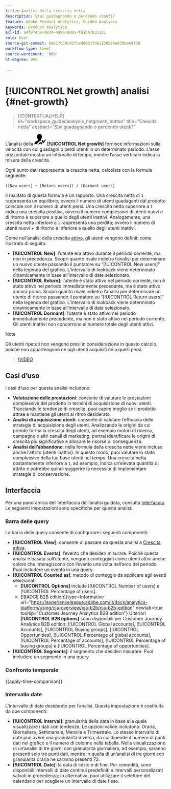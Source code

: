 ```yaml
---
title: Analisi della crescita netta
description: Stai guadagnando o perdendo utenti?
feature: Adobe Product Analytics, Guided Analysis
keywords: product analytics
exl-id: a4f97458-9934-4a98-8005-fa1ba7831101
role: User
source-git-commit: be617c59cd2fced0031fda1130b86e638bee8f68
workflow-type: tm+mt
source-wordcount: '669'
ht-degree: 95%

---
```


# [!UICONTROL Net growth] analisi {#net-growth}

<!-- markdownlint-disable MD034 -->

>[!CONTEXTUALHELP]
>id="workspace_guidedanalysis_netgrowth_button"
>title="Crescita netta"
>abstract="Stai guadagnando o perdendo utenti?"

<!-- markdownlint-enable MD034 -->

L’analisi della ![NetGrowth](/help/assets/icons/NetGrowth.svg) **[!UICONTROL Net growth]** fornisce informazioni sulla velocità con cui guadagni o perdi utenti in un determinato periodo. L’asse orizzontale mostra un intervallo di tempo, mentre l’asse verticale indica la misura della crescita.

Ogni punto dati rappresenta la crescita netta, calcolata con la formula seguente:

`([New users] + [Return users]) / [Dormant users]`

Il risultato di questa formula è un rapporto. Una crescita netta di `1` rappresenta un equilibrio; ovvero il numero di utenti guadaganti dal prodotto coincide con il numero di utenti persi. Una crescita netta superiore a `1` indica una crescita positiva, ovvero il numero complessivo di utenti nuovi e di ritorno è superiore a quello degli utenti inattivi. Analogamente, una crescita netta inferiore a `1` rappresenta una perdita; ovvero il numero di utenti nuovi + di ritorno è inferiore a quello degli utenti inattivi.

Come nell’analisi della crescita [attiva](active-growth.md), gli utenti vengono definiti come illustrato di seguito:

* **[!UICONTROL New]**: l’utente era attivo durante il periodo corrente, ma non in precedenza. Scopri quanto risale indietro l’analisi per determinare un nuovo utente passando il puntatore su “[!UICONTROL New users]” nella legenda del grafico. L’intervallo di lookback viene determinato dinamicamente in base all’intervallo di date selezionato.
* **[!UICONTROL Return]**: l’utente è stato attivo nel periodo corrente, non è stato attivo nel periodo immediatamente precedente, ma è stato attivo ancora prima. Scopri quanto risale indietro l’analisi per determinare un utente di ritorno passando il puntatore su “[!UICONTROL Return users]” nella legenda del grafico. L’intervallo di lookback viene determinato dinamicamente in base all’intervallo di date selezionato.
* **[!UICONTROL Dormant]**: l’utente è stato attivo nel periodo immediatamente precedente, ma non è stato attivo nel periodo corrente. Gli utenti inattivi non concorrono al numero totale degli utenti attivi.

>[!NOTE]
>
>Gli utenti ripetuti non vengono presi in considerazione in questo calcolo, poiché non appartengono né agli utenti acquisiti né a quelli persi.

>[!VIDEO](https://video.tv.adobe.com/v/3421664/?quality=12&learn=on)


## Casi d’uso

I casi d’uso per questa analisi includono:

* **Valutazione delle prestazioni**: consente di valutare le prestazioni complessive del prodotto in termini di acquisizione di nuovi utenti. Tracciando le tendenze di crescita, puoi capire meglio se il prodotto attrae e mantiene gli utenti al ritmo desiderato.
* **Analisi di acquisizione utenti**: consente di valutare l’efficacia delle strategie di acquisizione degli utenti. Analizzando le origini da cui prende forma la crescita degli utenti, ad esempio motori di ricerca, campagne o altri canali di marketing, portrai identificare le origini di crescita più significative e allocare le risorse di conseguenza.
* **Analisi dell’abbandono**: nella formula della crescita netta viene incluso anche l’attrito (utenti inattivi). In questo modo, puoi valutare lo stato complessivo della tua base utenti nel tempo. Una crescita netta costantemente inferiore a `1`, ad esempio, indica un’elevata quantità di attrito e potrebbe quindi suggerire la necessità di implementare strategie di conservazione.

## Interfaccia

Per una panoramica dell’interfaccia dell’analisi guidata, consulta [Interfaccia](../overview.md#interface). Le seguenti impostazioni sono specifiche per questa analisi:

### Barra delle query

La barra delle query consente di configurare i seguenti componenti:

* **[!UICONTROL View]**: consente di passare da questa analisi a [Crescita attiva](active-growth.md).
* **[!UICONTROL Events]**: l’evento che desideri misurare. Poiché questa analisi è basata sull’utente, vengono conteggiati come utenti attivi anche coloro che interagiscono con l’evento una volta nell’arco del periodo. Puoi includere un evento in una query.
* **[!UICONTROL Counted as]**: metodo di conteggio da applicare agli eventi selezionati. <ul><li>**[!UICONTROL Options]** include [!UICONTROL Number of users] e [!UICONTROL Percentage of users].</li><li>[!BADGE B2B edition]{type=Informative url="https://experienceleague.adobe.com/it/docs/analytics-platform/using/cja-overview/cja-b2b/cja-b2b-edition" newtab=true tooltip="Customer Journey Analytics B2B edition"} Ulteriori **[!UICONTROL B2B options]** sono disponibili per Customer Journey Analytics B2B edition: [!UICONTROL Global accounts], [!UICONTROL Accounts], [!UICONTROL Buying groups], [!UICONTROL Opportunities], [!UICONTROL Percentage of global accounts], [!UICONTROL Percentage of accounts], [!UICONTROL Percentage of buying groups] e [!UICONTROL Percentage of opportunities].</li></ul>
* **[!UICONTROL Segments]**: il segmento che desideri misurare. Puoi includere un segmento in una query.

### Confronto temporale

{{apply-time-comparison}}

### Intervallo date

L’intervallo di date desiderato per l’analisi. Questa impostazione è costituita da due componenti:

* **[!UICONTROL Interval]**: granularità della data in base alla quale visualizzare i dati con tendenze. Le opzioni valide includono: Oraria, Giornaliera, Settimanale, Mensile e Trimestrale. Lo stesso intervallo di date può avere una granularità diversa, da cui dipende il numero di punti dati nel grafico e il numero di colonne nella tabella. Nella visualizzazione di un’analisi di tre giorni con granularità giornaliera, ad esempio, saranno presenti solo tre punti dati, mentre in quella di un’analisi di tre giorni con granularità oraria ne saranno presenti 72.
* **[!UICONTROL Date]**: la data di inizio e di fine. Per comodità, sono disponibili intervalli di date continui predefiniti e intervalli personalizzati salvati in precedenza; in alternativa, puoi utilizzare il selettore del calendario per scegliere un intervallo di date fisso.

<!-- 
## Example

See below for an example of the analysis.

![Net growth compare](../assets/net-growth-compare.png)

-->
